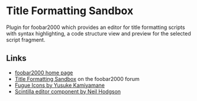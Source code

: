Title Formatting Sandbox
========================

Plugin for foobar2000 which provides an editor for title formatting scripts with syntax highlighting, a code structure view and preview for the selected script fragment.

Links
-----

* [foobar2000 home page](http://www.foobar2000.org/)
* [Title Formatting Sandbox](http://www.hydrogenaudio.org/forums/index.php?showtopic=TODO) on the foobar2000 forum
* [Fugue Icons by Yusuke Kamiyamane](http://p.yusukekamiyamane.com/)
* [Scintilla editor component by Neil Hodgson](http://www.scintillia.org/)
